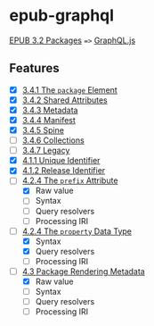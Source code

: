# epub-graphql

[EPUB 3.2 Packages](https://w3c.github.io/publ-epub-revision/epub32/spec/epub-packages.html) `=>` [GraphQL.js](https://graphql.org/graphql-js/)

## Features
- [x] [3.4.1 The `package` Element](https://w3c.github.io/publ-epub-revision/epub32/spec/epub-packages.html#sec-package-elem)
- [x] [3.4.2 Shared Attributes](https://w3c.github.io/publ-epub-revision/epub32/spec/epub-packages.html#sec-shared-attrs)
- [x] [3.4.3 Metadata](https://w3c.github.io/publ-epub-revision/epub32/spec/epub-packages.html#sec-pkg-metadata)
- [x] [3.4.4 Manifest](https://w3c.github.io/publ-epub-revision/epub32/spec/epub-packages.html#sec-pkg-manifest)
- [x] [3.4.5 Spine](https://w3c.github.io/publ-epub-revision/epub32/spec/epub-packages.html#sec-pkg-spine)
- [ ] [3.4.6 Collections](https://w3c.github.io/publ-epub-revision/epub32/spec/epub-packages.html#sec-pkg-collections)
- [ ] [3.4.7 Legacy](https://w3c.github.io/publ-epub-revision/epub32/spec/epub-packages.html#sec-pkg-legacy)
- [x] [4.1.1 Unique Identifier](https://w3c.github.io/publ-epub-revision/epub32/spec/epub-packages.html#sec-metadata-elem-identifiers-uid)
- [x] [4.1.2 Release Identifier](https://w3c.github.io/publ-epub-revision/epub32/spec/epub-packages.html#sec-metadata-elem-identifiers-pid)
- [ ] [4.2.4 The `prefix` Attribute](https://w3c.github.io/publ-epub-revision/epub32/spec/epub-packages.html#sec-prefix-attr)
  - [x] Raw value
  - [ ] Syntax
  - [ ] Query resolvers
  - [ ] Processing IRI
- [ ] [4.2.4 The `property` Data Type](https://w3c.github.io/publ-epub-revision/epub32/spec/epub-packages.html#sec-property-datatype)
  - [x] Syntax
  - [x] Query resolvers
  - [ ] Processing IRI
- [ ] [4.3 Package Rendering Metadata](https://w3c.github.io/publ-epub-revision/epub32/spec/epub-packages.html#sec-package-metadata-rendering)
  - [x] Raw value
  - [ ] Syntax
  - [ ] Query resolvers
  - [ ] Processing IRI
